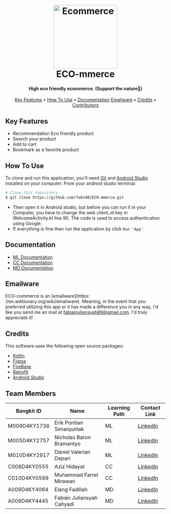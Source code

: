 
<h1 align="center">
  <br>
  <a href="https://github.com/fabs90/ECO-mmerce"><img src="https://i.ibb.co.com/3YDsvx2/logo-eco-tp.png" alt="Ecommerce" width="200"></a>
  <br>
  ECO-mmerce
  <br>
</h1>

<h4 align="center">High eco friendly ecommerce. (Support the nature🍃)</h4>

<p align="center">
  <a href="#key-features">Key Features</a> •
  <a href="#how-to-use">How To Use</a> •
  <a href=#>Documentation</a>
  <a href="#emailware">Emailware</a> •
  <a href="#credits">Credits</a> •
  <a href="#mobile-development-contributors">Contributors</a>
</p>

[//]: # (![screenshot]&#40;https://raw.githubusercontent.com/amitmerchant1990/electron-markdownify/master/app/img/markdownify.gif&#41;)

## Key Features

* Recommendation Eco friendly product
* Search your product
* Add to cart
* Bookmark as a favorite product

## How To Use

To clone and run this application, you'll need [Git](https://git-scm.com) and [Android Studio](https://developer.android.com/studio?gad_source=1&gclid=Cj0KCQjwvb-zBhCmARIsAAfUI2v0QVmRWMyuxTnFood88o43crZ7EkPbukELkl7exYCzYQsTFQ7BfBoaAoPNEALw_wcB&gclsrc=aw.ds) installed on your computer. From your android studio terminal:

```bash
# Clone this repository
$ git clone https://github.com/fabs90/ECO-mmerce.git
```
- Then open it in Android studio, but before you can run it in your Computer, you have to change the web client_id key in WelcomeActivity.kt line 90. The code is used to access authentication using Google.
- If everything is fine then run the application by click  `Run ‘App’`.

## Documentation
- [ML Documentation](https://awesomeopensource.com/project/elangosundar/awesome-README-templates)
- [CC Documentation](https://github.com/fabs90/ECO-mmerce/tree/Cloud)
- [MD Documentation](https://awesomeopensource.com/project/elangosundar/awesome-README-templates)

## Emailware

ECO-commerce is an [emailware](https:
//en.wiktionary.org/wiki/emailware). Meaning, in the event that you preferred utilizing this app or it has made a difference you in any way, I'd like you send me an mail at <fabianjuliansyah89@gmail.com>. I'd truly appreciate it!


## Credits

This software uses the following open source packages:


- [Kotlin](https://kotlinlang.org/)
- [Figma](https://www.figma.com/)
- [FireBase](https://firebase.google.com/)
- [Retrofit](https://square.github.io/retrofit/)
- [Android Studio](https://developer.android.com/studio)


## Team Members
| Bangkit ID   | Name                      | Learning Path | Contact Link                                                                 |
|--------------|---------------------------|---------------|------------------------------------------------------------------------------|
| M009D4KY1738 | Erik Pontian Simanjuntak  | ML            | [LinkedIn](https://www.linkedin.com/in/erik-pontian-s-3a162a2ba/)            |
| M005D4KY2757 | Nicholas Baron Bramantyo  | ML            | [LinkedIn](https://www.linkedin.com/in/nicholasbaronbramantyo/)              |
| M010D4KY2917 | Daniel Valerian Depari    | ML            | [LinkedIn](https://www.linkedin.com/in/daniel-valerian-depari-459375202/)    |
| C008D4KY0555 | Aziz Hidayat              | CC            | [LinkedIn](https://www.linkedin.com/in/aziz-hidayat-200793301/)              |
| C010D4KY0599 | Muhammad Farrel Mirawan   | CC            | [LinkedIn](https://www.linkedin.com/in/farrel-mirawan)                       |
| A009D4KY4064 | Elang Fadillah            | MD            | [LinkedIn](https://www.linkedin.com/in/elang-fadillah-b36b66278/)            |
| A009D4KY4445 | Fabian Juliansyah Cahyadi | MD            | [LinkedIn](https://www.linkedin.com/in/fabian-juliansyah-cahyadi-0ab68a292/) |


